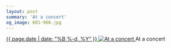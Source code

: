 ```yaml
---
layout: post
summary: 'At a concert'
og_image: 601-960.jpg
---
```


<p>
 <time>
  <a href="/601">
   {{ page.date | date: "%B %-d, %Y" }}
  </a>
 </time>
 <a href="/601">
  <img alt="At a concert" data-taken="1/21/2017" sizes="(min-width: 700px) 50vw, calc(100vw - 2rem)" src="{{ site.assets_url }}/601-480.jpg" srcset="{{ site.assets_url }}/601-240.jpg 240w, {{ site.assets_url }}/601-480.jpg 480w, {{ site.assets_url }}/601-720.jpg 720w, {{ site.assets_url }}/601-960.jpg 960w"/>
 </a>
 <span>
  At a concert
 </span>
</p>

